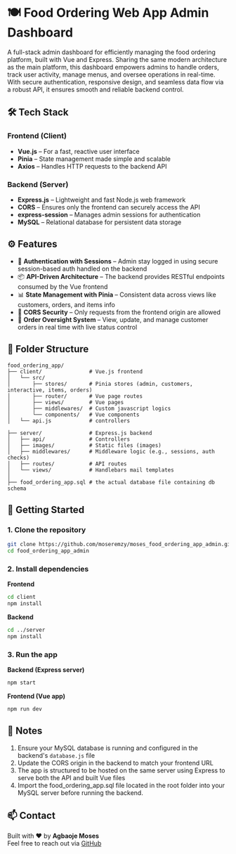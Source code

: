 # 🍽️ Food Ordering Web App Admin Dashboard
A full-stack admin dashboard for efficiently managing the food ordering platform, built with Vue and Express.
Sharing the same modern architecture as the main platform, this dashboard empowers admins to handle orders, track user activity, manage menus, and oversee operations in real-time. With secure authentication, responsive design, and seamless data flow via a robust API, it ensures smooth and reliable backend control.

## 🛠️ Tech Stack

### Frontend (Client)
- **Vue.js** – For a fast, reactive user interface  
- **Pinia** – State management made simple and scalable  
- **Axios** – Handles HTTP requests to the backend API

### Backend (Server)
- **Express.js** – Lightweight and fast Node.js web framework  
- **CORS** – Ensures only the frontend can securely access the API  
- **express-session** – Manages admin sessions for authentication  
- **MySQL** – Relational database for persistent data storage

## ⚙️ Features
- 🔐 **Authentication with Sessions** – Admin stay logged in using secure session-based auth handled on the backend  
- 📦 **API-Driven Architecture** – The backend provides RESTful endpoints consumed by the Vue frontend  
- 📊 **State Management with Pinia** – Consistent data across views like customers, orders, and items info  
- 🔄 **CORS Security** – Only requests from the frontend origin are allowed  
- 🧾 **Order Oversight System** – View, update, and manage customer orders in real time with live status control

## 📁 Folder Structure
```
food_ordering_app/
├── client/               # Vue.js frontend
│   └── src/
│       ├── stores/       # Pinia stores (admin, customers, interactive, items, orders)
│       ├── router/       # Vue page routes
│       ├── views/        # Vue pages
│       ├── middlewares/  # Custom javascript logics
│       └── components/   # Vue components
│   └── api.js            # controllers

├── server/               # Express.js backend
│   ├── api/              # Controllers
│   ├── images/           # Static files (images)
│   ├── middlewares/      # Middleware logic (e.g., sessions, auth checks)
│   ├── routes/           # API routes
│   └── views/            # Handlebars mail templates
│
├── food_ordering_app.sql # the actual database file containing db schema
```

## 🚀 Getting Started

### 1. Clone the repository
```bash
git clone https://github.com/moseremzy/moses_food_ordering_app_admin.git
cd food_ordering_app_admin
```

### 2. Install dependencies

**Frontend**
```bash
cd client
npm install
```

**Backend**
```bash
cd ../server
npm install
```

### 3. Run the app

**Backend (Express server)**
```bash
npm start
```

**Frontend (Vue app)**
```bash
npm run dev
```

## 📌 Notes
1. Ensure your MySQL database is running and configured in the backend's `database.js` file  
2. Update the CORS origin in the backend to match your frontend URL  
3. The app is structured to be hosted on the same server using Express to serve both the API and built Vue files
4. Import the food_ordering_app.sql file located in the root folder into your MySQL server before running the backend.

## 📫 Contact
Built with ❤️ by **Agbaoje Moses**  
Feel free to reach out via [GitHub](https://github.com/moseremzy)
